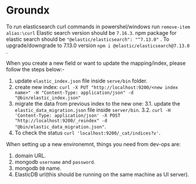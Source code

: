 # Groundx

To run elasticsearch curl commands in powershel/windows run `remove-item alias:\curl` 
Elastic search version should be `7.16.3`.
npm package for elastic search should be `"@elastic/elasticsearch": "^7.13.0"` .
To upgrade/downgrade to 7.13.0 version `npm i @elastic/elasticsearch@7.13.0` .

When you create a new field or want to update the mapping/index, please follow the steps below:-
1. update `elastic_index.json` file inside `serve/bin` folder.
2. create new index: 
    `curl -X PUT "http://localhost:9200/<new index name>" -H "Content-Type: application/json" -d "@bin/elastic_index.json"`
3. migrate the data from previous index to the new one:
    3.1. update the `elastic_data_migration.json` file inside `server/bin`.
    3.2. `curl -H 'Content-Type: application/json' -X POST "http://localhost:9200/_reindex" -d "@bin/elastic_data_migration.json"`.
4. To check the status `curl 'localhost:9200/_cat/indices?v'`.


When setting up a new environemnt, things you need from dev-ops are:
1. domain URL.
2. mongodb `username` and `password`.
3. mongodb `DB` name.
4. ElasticDB url(this should be running on the same machine as UI server).
